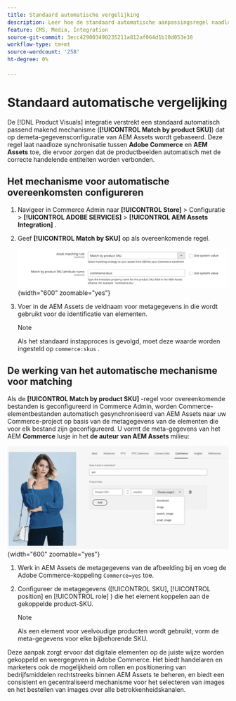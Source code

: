 ```yaml
---
title: Standaard automatische vergelijking
description: Leer hoe de standaard automatische aanpassingsregel naadloze synchronisatie tussen Adobe Commerce en de Visuals van het Product toelaat, die ervoor zorgen dat de activa automatisch met de correcte handelsmerken worden verbonden.
feature: CMS, Media, Integration
source-git-commit: 3ecc429003490235211a812af064d1b10d053e38
workflow-type: tm+mt
source-wordcount: '258'
ht-degree: 0%

---
```



# Standaard automatische vergelijking

De [!DNL Product Visuals] integratie verstrekt een standaard automatisch passend makend mechanisme (**[!UICONTROL Match by product SKU]**) dat op de **&#x200B;**&#x200B;meta-gegevensconfiguratie van AEM Assets wordt gebaseerd. Deze regel laat naadloze synchronisatie tussen **Adobe Commerce** en **AEM Assets** toe, die ervoor zorgen dat de productbeelden automatisch met de correcte handelende entiteiten worden verbonden.


## Het mechanisme voor automatische overeenkomsten configureren

1. Navigeer in Commerce Admin naar **[!UICONTROL Store]** > Configuratie > **[!UICONTROL ADOBE SERVICES]** > **[!UICONTROL AEM Assets Integration]** .

1. Geef **[!UICONTROL Match by SKU]** op als overeenkomende regel.

   ![ standaard geautomatiseerde aanpassingsregel ](../assets/ootb-matching-rule.png){width="600" zoomable="yes"}

1. Voer in de AEM Assets de veldnaam voor metagegevens in die wordt gebruikt voor de identificatie van elementen.

   >[!NOTE]
   >
   > Als het standaard instapproces is gevolgd, moet deze waarde worden ingesteld op `commerce:skus` .

## De werking van het automatische mechanisme voor matching

Als de **[!UICONTROL Match by product SKU]** -regel voor overeenkomende bestanden is geconfigureerd in Commerce Admin, worden Commerce-elementbestanden automatisch gesynchroniseerd van AEM Assets naar uw Commerce-project op basis van de metagegevens van de elementen die voor elk bestand zijn geconfigureerd. U vormt de meta-gegevens van het AEM **Commerce** lusje in het **de auteur van AEM Assets** milieu:

![ meta-gegevens van het Voorbeeld ](../assets/example-metadata.png){width="600" zoomable="yes"}

1. Werk in AEM Assets de metagegevens van de afbeelding bij en voeg de Adobe Commerce-koppeling `Commerce=yes` toe.

1. Configureer de metagegevens ([!UICONTROL SKU], [!UICONTROL position] en [!UICONTROL role] ) die het element koppelen aan de gekoppelde product-SKU.

   >[!NOTE]
   >
   > Als een element voor veelvoudige producten wordt gebruikt, vorm de meta-gegevens voor elke bijbehorende SKU.

Deze aanpak zorgt ervoor dat digitale elementen op de juiste wijze worden gekoppeld en weergegeven in Adobe Commerce. Het biedt handelaren en marketers ook de mogelijkheid om rollen en positionering van bedrijfsmiddelen rechtstreeks binnen AEM Assets te beheren, en biedt een consistent en gecentraliseerd mechanisme voor het selecteren van images en het bestellen van images over alle betrokkenheidskanalen.

